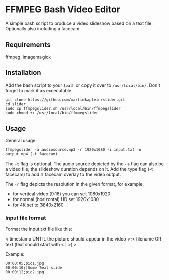# FFMPEG Bash Video Editor

A simple bash script to produce a video slideshow based on a text file.
Optionally also including a facecam.

## Requirements

ffmpeg, imagemagick

## Installation

Add the bash script to your `$path` or copy it over to `/usr/local/bin/`.
Don't forget to mark it as excecutable.

```
git clone https://github.com/martinkaptein/slider.git
cd slider
sudo cp ffmpegslider.sh /usr/local/bin/ffmpegslider
sudo chmod +x /usr/local/bin/ffmpegslider
```

## Usage

General usage:

```
ffmpegslider -a audiosource.mp3 -r 1920x1080 -i input.txt -o output.mp4 (-t facecam)
```

The `-t` flag is optional.
 The audio source depicted by the `-a` flag can also be a video file; the slideshow duration depends on it.
 Add the type flag (-t facecam) to add a facecam overlay to the video output.

 The `-r` flag depicts the resolution in the given format, for example:

 - for vertical video (9:16) you can set 1080x1920
 - for normal (horizontal) HD set 1920x1080
 - for 4K set to 3840x2160

 ### Input file format

 Format the input.txt file like this:

< timestamp UNTIL the picture should appear in the video >;< filename OR text (text should start with < | >) >

Example:

```
00:00:05;pic1.jpg
00:00:10;|Some Text slide
00:00:12;pic2.jpg
```
